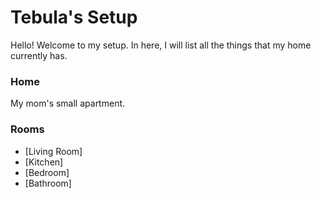 # Tebula's Setup

Hello! Welcome to my setup. In here, I will list all the things that my home currently has.

### Home

My mom's small apartment.

### Rooms
  - [Living Room]
  - [Kitchen]
  - [Bedroom]
  - [Bathroom]
